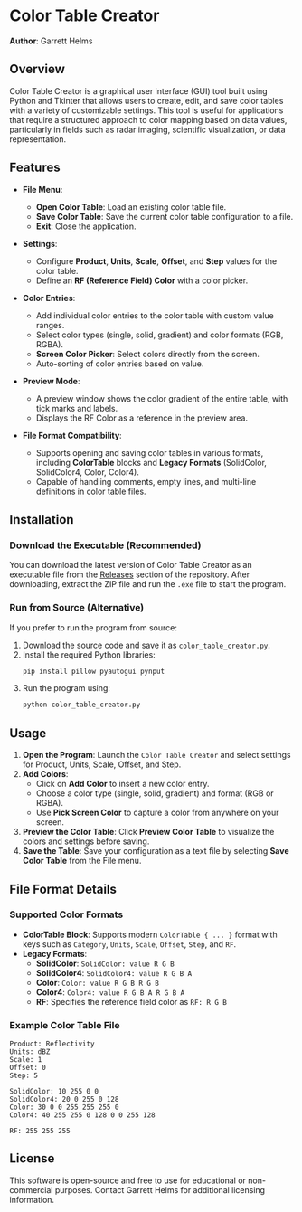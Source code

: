 # Color Table Creator

**Author**: Garrett Helms

## Overview

Color Table Creator is a graphical user interface (GUI) tool built using Python and Tkinter that allows users to create, edit, and save color tables with a variety of customizable settings. This tool is useful for applications that require a structured approach to color mapping based on data values, particularly in fields such as radar imaging, scientific visualization, or data representation.

## Features

- **File Menu**:
  - **Open Color Table**: Load an existing color table file.
  - **Save Color Table**: Save the current color table configuration to a file.
  - **Exit**: Close the application.

- **Settings**:
  - Configure **Product**, **Units**, **Scale**, **Offset**, and **Step** values for the color table.
  - Define an **RF (Reference Field) Color** with a color picker.

- **Color Entries**:
  - Add individual color entries to the color table with custom value ranges.
  - Select color types (single, solid, gradient) and color formats (RGB, RGBA).
  - **Screen Color Picker**: Select colors directly from the screen.
  - Auto-sorting of color entries based on value.

- **Preview Mode**:
  - A preview window shows the color gradient of the entire table, with tick marks and labels.
  - Displays the RF Color as a reference in the preview area.

- **File Format Compatibility**:
  - Supports opening and saving color tables in various formats, including **ColorTable** blocks and **Legacy Formats** (SolidColor, SolidColor4, Color, Color4).
  - Capable of handling comments, empty lines, and multi-line definitions in color table files.

## Installation

### Download the Executable (Recommended)

You can download the latest version of Color Table Creator as an executable file from the [Releases](https://github.com/your-repo/releases) section of the repository. After downloading, extract the ZIP file and run the `.exe` file to start the program.

### Run from Source (Alternative)

If you prefer to run the program from source:

1. Download the source code and save it as `color_table_creator.py`.
2. Install the required Python libraries:
    ```bash
    pip install pillow pyautogui pynput
    ```
3. Run the program using:
    ```bash
    python color_table_creator.py
    ```

## Usage

1. **Open the Program**: Launch the `Color Table Creator` and select settings for Product, Units, Scale, Offset, and Step.
2. **Add Colors**:
   - Click on **Add Color** to insert a new color entry.
   - Choose a color type (single, solid, gradient) and format (RGB or RGBA).
   - Use **Pick Screen Color** to capture a color from anywhere on your screen.
3. **Preview the Color Table**: Click **Preview Color Table** to visualize the colors and settings before saving.
4. **Save the Table**: Save your configuration as a text file by selecting **Save Color Table** from the File menu.

## File Format Details

### Supported Color Formats

- **ColorTable Block**: Supports modern `ColorTable { ... }` format with keys such as `Category`, `Units`, `Scale`, `Offset`, `Step`, and `RF`.
- **Legacy Formats**:
  - **SolidColor**: `SolidColor: value R G B`
  - **SolidColor4**: `SolidColor4: value R G B A`
  - **Color**: `Color: value R G B R G B`
  - **Color4**: `Color4: value R G B A R G B A`
  - **RF**: Specifies the reference field color as `RF: R G B`

### Example Color Table File

```plaintext
Product: Reflectivity
Units: dBZ
Scale: 1
Offset: 0
Step: 5

SolidColor: 10 255 0 0
SolidColor4: 20 0 255 0 128
Color: 30 0 0 255 255 255 0
Color4: 40 255 255 0 128 0 0 255 128

RF: 255 255 255

```
## License
This software is open-source and free to use for educational or non-commercial purposes. Contact Garrett Helms for additional licensing information.
